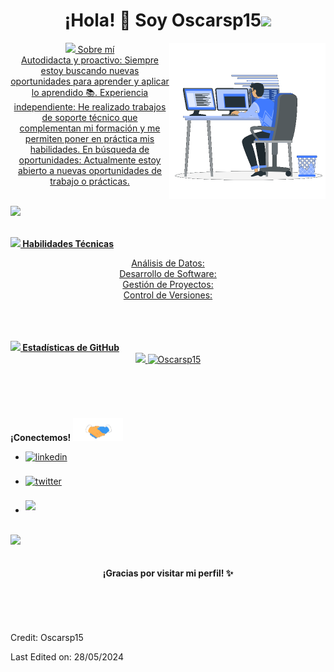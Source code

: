 <h1 align="center"><b>¡Hola! 👋 Soy Oscarsp15</b><img src="https://media.giphy.com/media/hvRJCLFzcasrR4ia7z/giphy.gif" width="35"></h1>
<p align="center">
  <a href="https://github.com/Oscarsp15/readme-typing-svg"><img src="https://readme-typing-svg.herokuapp.com?font=Time+New+Roman&color=cyan&size=25&center=true&vCenter=true&width=600&height=100&lines=¡Hola!+Soy+Oscarsp15..&hearts;++;Apasionado+de+la+tecnología,;Ingeniero+de+Sistemas+e+Informática,;Analista+de+Datos,;Desarrollador+de+Software,;Gestor+de+Proyectos,;Siempre+aprendiendo..</a>
</p>
<br>
<picture><img src="https://github.com/0xAbdulKhalid/0xAbdulKhalid/raw/main/assets/mdImages/about_me.gif" width="50px"></picture> Sobre mí
<picture> <img align="right" src="https://github.com/0xAbdulKhalid/0xAbdulKhalid/raw/main/assets/mdImages/Right_Side.gif" width="250px"></picture>

<br>
Autodidacta y proactivo: Siempre estoy buscando nuevas oportunidades para aprender y aplicar lo aprendido 📚.
Experiencia independiente: He realizado trabajos de soporte técnico que complementan mi formación y me permiten poner en práctica mis habilidades.
En búsqueda de oportunidades: Actualmente estoy abierto a nuevas oportunidades de trabajo o prácticas.
<br><br>

<img src="https://user-images.githubusercontent.com/73097560/115834477-dbab4500-a447-11eb-908a-139a6edaec5c.gif"><br><br>

<img src="https://media2.giphy.com/media/QssGEmpkyEOhBCb7e1/giphy.gif?cid=ecf05e47a0n3gi1bfqntqmob8g9aid1oyj2wr3ds3mg700bl&rid=giphy.gif" width="25"><b> Habilidades Técnicas</b>
<br>
<p align="center">
Análisis de Datos:





<br>   
Desarrollo de Software:






<br>
Gestión de Proyectos:


<br>
Control de Versiones:



</p>
<br>
<br>
<br>
<img src="https://media.giphy.com/media/iY8CRBdQXODJSCERIr/giphy.gif" width="35"><b> Estadísticas de GitHub </b>
<br>
<div align="center">
<a href="https://github.com/Oscarsp15/">
  <img src="https://github-readme-stats.vercel.app/api?username=Oscarsp15&include_all_commits=true&count_private=true&show_icons=true&line_height=20&title_color=7A7ADB&icon_color=2234AE&text_color=D3D3D3&bg_color=0,000000,130F40" width="450"/>
  <img src="https://github-readme-stats.vercel.app/api/top-langs?username=Oscarsp15&show_icons=true&locale=en&layout=compact&line_height=20&title_color=7A7ADB&icon_color=2234AE&text_color=D3D3D3&bg_color=0,000000,130F40" width="375"  alt="Oscarsp15"/>
</a>
</div>
<br>
<br>
<br>
<br>
<br>
<b> ¡Conectemos! </b><img src="https://github.com/0xAbdulKhalid/0xAbdulKhalid/raw/main/assets/mdImages/handshake.gif" width="80">
<br>
<div align='left'>
<ul>
<li>
<a href="https://linkedin.com/in/Oscarsp15" target="_blank">
<img src="https://img.shields.io/badge/linkedin:  Oscarsp15-%2300acee.svg?color=405DE6&style=for-the-badge&logo=linkedin&logoColor=white" alt=linkedin style="margin-bottom: 5px;"/>
</a>
</li>
<br>
<li>
<a href="https://twitter.com/Oscarsp15" target="_blank">
<img src="https://img.shields.io/badge/twitter:  Oscarsp15-%2300acee.svg?color=1DA1F2&style=for-the-badge&logo=twitter&logoColor=white" alt=twitter style="margin-bottom: 5px;"/>
</a>
</li>
<br>
<li>
<a href="mailto:Oscarsp15@gmail.com" target="_blank">
<img src="https://img.shields.io/badge/gmail:  Oscarsp15-%23EA4335.svg?style=for-the-badge&logo=gmail&logoColor=white" t=mail style="margin-bottom: 5px;" />
</a>
</li>
</ul>
</div>
<br>
<img src="https://user-images.githubusercontent.com/73097560/115834477-dbab4500-a447-11eb-908a-139a6edaec5c.gif">
<br>
<br>
<br>
<div align='center'>
<b>¡Gracias por visitar mi perfil! ✨</b>
</div>
<br>
<br>
<br>
<br>
<br>
Credit: Oscarsp15

Last Edited on: 28/05/2024

